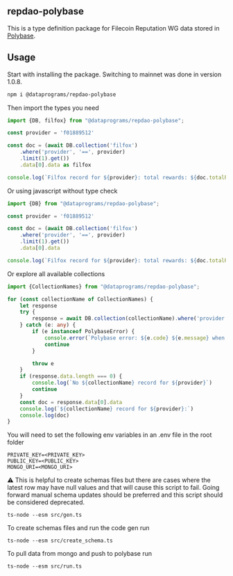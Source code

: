 ## repdao-polybase

This is a type definition package for Filecoin Reputation WG data stored in [Polybase](https://polybase.xyz/).

## Usage
Start with installing the package. Switching to mainnet was done in version 1.0.8.
```bash
npm i @dataprograms/repdao-polybase
```

Then import the types you need
```typescript
import {DB, filfox} from "@dataprograms/repdao-polybase";

const provider = 'f01889512'

const doc = (await DB.collection('filfox')
    .where('provider', '==', provider)
    .limit(1).get())
    .data[0].data as filfox

console.log(`Filfox record for ${provider}: total rewards: ${doc.totalRewards}`)
```

Or using javascript without type check
```javascript
import {DB} from "@dataprograms/repdao-polybase";

const provider = 'f01889512'

const doc = (await DB.collection('filfox')
    .where('provider', '==', provider)
    .limit(1).get())
    .data[0].data

console.log(`Filfox record for ${provider}: total rewards: ${doc.totalRewards}`)
```

Or explore all available collections
```typescript
import {CollectionNames} from "@dataprograms/repdao-polybase";

for (const collectionName of CollectionNames) {
    let response
    try {
        response = await DB.collection(collectionName).where('provider', '==', provider).limit(1).get()
    } catch (e: any) {
        if (e instanceof PolybaseError) {
            console.error(`Polybase error: ${e.code} ${e.message} when retrieving ${collectionName} record for ${provider}`)
            continue
        }

        throw e
    }
    if (response.data.length === 0) {
        console.log(`No ${collectionName} record for ${provider}`)
        continue
    }
    const doc = response.data[0].data
    console.log(`${collectionName} record for ${provider}:`)
    console.log(doc)
}
```

You will need to set the following env variables in an .env file in the root folder

```
PRIVATE_KEY=<PRIVATE_KEY>
PUBLIC_KEY=<PUBLIC_KEY>
MONGO_URI=<MONGO_URI>
```

:warning: This is helpful to create schemas files but there are cases where the latest row may have null 
values and that will cause this script to fail. Going forward manual schema updates should be preferred 
and this script should be considered deprecated.

```
ts-node --esm src/gen.ts
```

To create schemas files and run the code gen run

```
ts-node --esm src/create_schema.ts

```

To pull data from mongo and push to polybase run 

```
ts-node --esm src/run.ts
```
